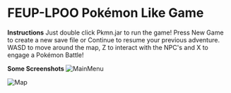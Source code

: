# FEUP-LPOO Pokémon Like Game

**Instructions**
Just double click Pkmn.jar to run the game!
Press New Game to create a new save file or Continue to resume your previous adventure. WASD to move around the map, Z to interact with the NPC's and X to engage a Pokémon Battle!

**Some Screenshots**
![MainMenu](https://github.com/DoR18696/FEUP-LPOO/blob/master/Pkmn/android/assets/github/1.png)
 
 ![Map](https://github.com/DoR18696/FEUP-LPOO/blob/master/Pkmn/android/assets/github/2.png)
